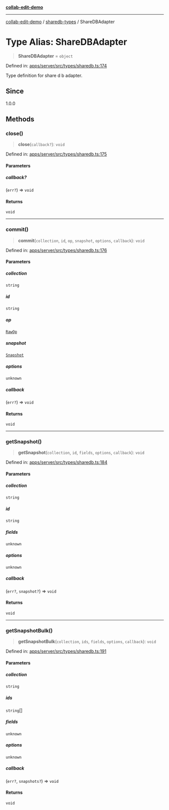[**collab-edit-demo**](../../README.md)

***

[collab-edit-demo](../../README.md) / [sharedb-types](../README.md) / ShareDBAdapter

# Type Alias: ShareDBAdapter

> **ShareDBAdapter** = `object`

Defined in: [apps/server/src/types/sharedb.ts:174](https://github.com/austyle-io/pub-sub-demo/blob/00b2f1e9b947d5e964db5c3be9502513c4374263/apps/server/src/types/sharedb.ts#L174)

Type definition for share d b adapter.

## Since

1.0.0

## Methods

### close()

> **close**(`callback?`): `void`

Defined in: [apps/server/src/types/sharedb.ts:175](https://github.com/austyle-io/pub-sub-demo/blob/00b2f1e9b947d5e964db5c3be9502513c4374263/apps/server/src/types/sharedb.ts#L175)

#### Parameters

##### callback?

(`err?`) => `void`

#### Returns

`void`

***

### commit()

> **commit**(`collection`, `id`, `op`, `snapshot`, `options`, `callback`): `void`

Defined in: [apps/server/src/types/sharedb.ts:176](https://github.com/austyle-io/pub-sub-demo/blob/00b2f1e9b947d5e964db5c3be9502513c4374263/apps/server/src/types/sharedb.ts#L176)

#### Parameters

##### collection

`string`

##### id

`string`

##### op

[`RawOp`](RawOp.md)

##### snapshot

[`Snapshot`](Snapshot.md)

##### options

`unknown`

##### callback

(`err?`) => `void`

#### Returns

`void`

***

### getSnapshot()

> **getSnapshot**(`collection`, `id`, `fields`, `options`, `callback`): `void`

Defined in: [apps/server/src/types/sharedb.ts:184](https://github.com/austyle-io/pub-sub-demo/blob/00b2f1e9b947d5e964db5c3be9502513c4374263/apps/server/src/types/sharedb.ts#L184)

#### Parameters

##### collection

`string`

##### id

`string`

##### fields

`unknown`

##### options

`unknown`

##### callback

(`err?`, `snapshot?`) => `void`

#### Returns

`void`

***

### getSnapshotBulk()

> **getSnapshotBulk**(`collection`, `ids`, `fields`, `options`, `callback`): `void`

Defined in: [apps/server/src/types/sharedb.ts:191](https://github.com/austyle-io/pub-sub-demo/blob/00b2f1e9b947d5e964db5c3be9502513c4374263/apps/server/src/types/sharedb.ts#L191)

#### Parameters

##### collection

`string`

##### ids

`string`[]

##### fields

`unknown`

##### options

`unknown`

##### callback

(`err?`, `snapshots?`) => `void`

#### Returns

`void`

